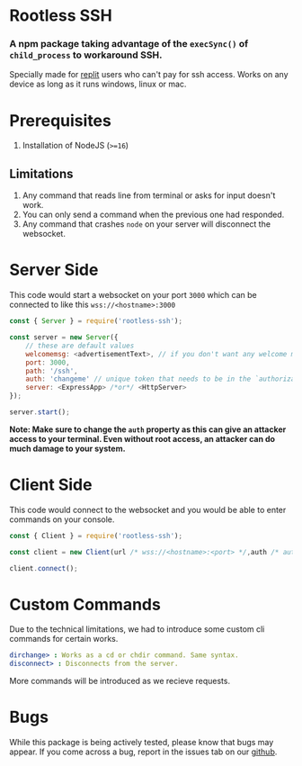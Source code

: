# Rootless SSH
### A npm package taking advantage of the `execSync()` of `child_process` to workaround SSH.

Specially made for [replit](https://replit.com/pricing 'Replit Pricing') users who can't pay for ssh access.
Works on any device as long as it runs windows, linux or mac.

# Prerequisites
1. Installation of NodeJS (`>=16`)

## Limitations
1. Any command that reads line from terminal or asks for input doesn't work.
2. You can only send a command when the previous one had responded.
3. Any command that crashes `node` on your server will disconnect the websocket.

# Server Side
This code would start a websocket on your port `3000` which can be connected to like this `wss://<hostname>:3000`
```js
const { Server } = require('rootless-ssh');

const server = new Server({
    // these are default values
    welcomemsg: <advertisementText>, // if you don't want any welcome message, you have to explicitly set it to null.
    port: 3000,
    path: '/ssh',
    auth: 'changeme' // unique token that needs to be in the `authorization` header when connecting to websocket as `Bearer <password>`,
    server: <ExpressApp> /*or*/ <HttpServer>
});

server.start();
```
**Note: Make sure to change the `auth` property as this can give an attacker access to your terminal. Even without root access, an attacker can do much damage to your system.**

# Client Side
This code would connect to the websocket and you would be able to enter commands on your console.
```js
const { Client } = require('rootless-ssh');

const client = new Client(url /* wss://<hostname>:<port> */,auth /* auth password */);

client.connect();
```
# Custom Commands
Due to the technical limitations, we had to introduce some custom cli commands for certain works.
```yml
dirchange> : Works as a cd or chdir command. Same syntax.
disconnect> : Disconnects from the server.
```

More commands will be introduced as we recieve requests.

# Bugs
While this package is being actively tested, please know that bugs may appear. If you come across a bug, report in the issues tab on our [github](https://github.com/ServerDeveloper9447/rootless-ssh/issues 'Having an issue? Click here').
